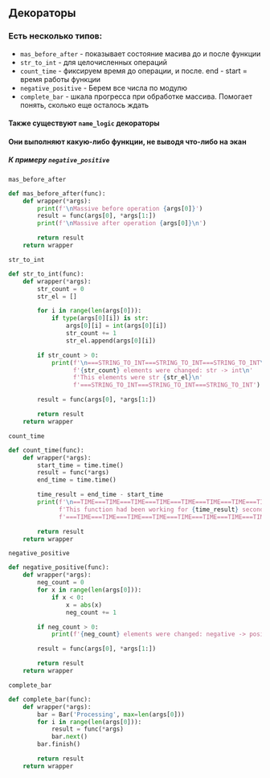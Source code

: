 ## Декораторы

### Есть несколько типов:
* `mas_before_after` - показывает состояние масива до и после функции
* `str_to_int` - для целочисленных операций
* `count_time` - фиксируем время до операции, и после. end - start = время работы функции
* `negative_positive` - Берем все числа по модулю
* `complete_bar` - шкала прогресса при обработке массива. Помогает понять, сколько еще осталось ждать

#### Также существуют `name_logic` декораторы
#### Они выполняют какую-либо функции, не выводя что-либо на экан
##### К примеру `negative_positive`

`mas_before_after`
```py
def mas_before_after(func):
    def wrapper(*args):
        print(f'\nMassive before operation {args[0]}')
        result = func(args[0], *args[1:])
        print(f'\nMassive after operation {args[0]}\n')

        return result
    return wrapper
```

`str_to_int`
```py
def str_to_int(func):
    def wrapper(*args):
        str_count = 0
        str_el = []

        for i in range(len(args[0])):
            if type(args[0][i]) is str:
                args[0][i] = int(args[0][i])
                str_count += 1
                str_el.append(args[0][i])

        if str_count > 0:
            print(f'\n===STRING_TO_INT===STRING_TO_INT===STRING_TO_INT\n'
                  f'{str_count} elements were changed: str -> int\n'
                  f'This elements were str {str_el}\n'
                  f'===STRING_TO_INT===STRING_TO_INT===STRING_TO_INT')

        result = func(args[0], *args[1:])

        return result
    return wrapper
```

`count_time`
```py
def count_time(func):
    def wrapper(*args):
        start_time = time.time()
        result = func(*args)
        end_time = time.time()

        time_result = end_time - start_time
        print(f'\n==TIME===TIME===TIME===TIME===TIME===TIME===TIME===TIME=\n'
              f'This function had been working for {time_result} seconds\n'
              f'===TIME===TIME===TIME===TIME===TIME===TIME===TIME===TIME==')

        return result
    return wrapper
```
`negative_positive`
```py
def negative_positive(func):
    def wrapper(*args):
        neg_count = 0
        for x in range(len(args[0])):
            if x < 0:
                x = abs(x)
                neg_count += 1

        if neg_count > 0:
            print(f'{neg_count} elements were changed: negative -> positive')

        result = func(args[0], *args[1:])

        return result
    return wrapper
```
`complete_bar`
```py
def complete_bar(func):
    def wrapper(*args):
        bar = Bar('Processing', max=len(args[0]))
        for i in range(len(args[0])):
            result = func(*args)
            bar.next()
        bar.finish()

        return result
    return wrapper
```